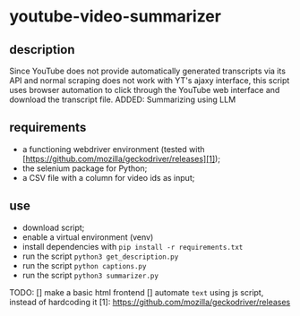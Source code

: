 # youtube-video-summarizer

## description
Since YouTube does not provide automatically generated transcripts via its API and normal scraping does not work with YT's ajaxy interface, this script uses browser automation to click through the YouTube web interface and download the transcript file.
ADDED: Summarizing using LLM

## requirements
* a functioning webdriver environment (tested with [https://github.com/mozilla/geckodriver/releases][1]);
* the selenium package for Python;
* a CSV file with a column for video ids as input;

## use
* download script;
* enable a virtual environment (venv)
* install dependencies with `pip install -r requirements.txt`
* run the script `python3 get_description.py`
* run the script `python captions.py`
* run the script `python3 summarizer.py`

  
TODO:
[] make a basic html frontend
[] automate `text`  using js script, instead of hardcoding it
[1]:	https://github.com/mozilla/geckodriver/releases
